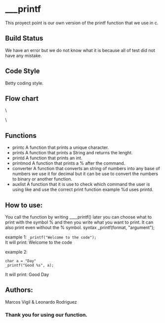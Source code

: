 # _**__printf**
This proyect point is our own version of the printf function that we use in c.

## Build Status
We have an error but we do not know what it is because all of test did not have any mistake.

## Code Style
Betty coding style.

## Flow chart
\

\

## Functions
* printc
   A function that prints a unique character.
* prints
   A function that prints a String and returns the lenght.
* printd
   A function that prints an int.
* printmod
   A function that prints a % after the command. 
* converter
   A function that converts an string of numbers into any base of numbers we use it for decimal but it can be use to convert the numbers to binary or another function.
* auxlist
   A function that it is use to check which command the user is using like and use the correct print function example %d uses printd.

## How to use:
You call the function by writing ____printf() later you can choose what to print with the symbol % and then you write what you want to print. It can also print even without the % symbol.
syntax _printf(format, "argument");

example 1:
`_printf("Welcome to the code");`  
It will print: Welcome to the code

example 2:
```
char a = "Day"
_printf("Good %s", a);
```
It will print: Good Day

## Authors:
Marcos Vigil & Leonardo Rodriguez

### Thank you for using our function.
